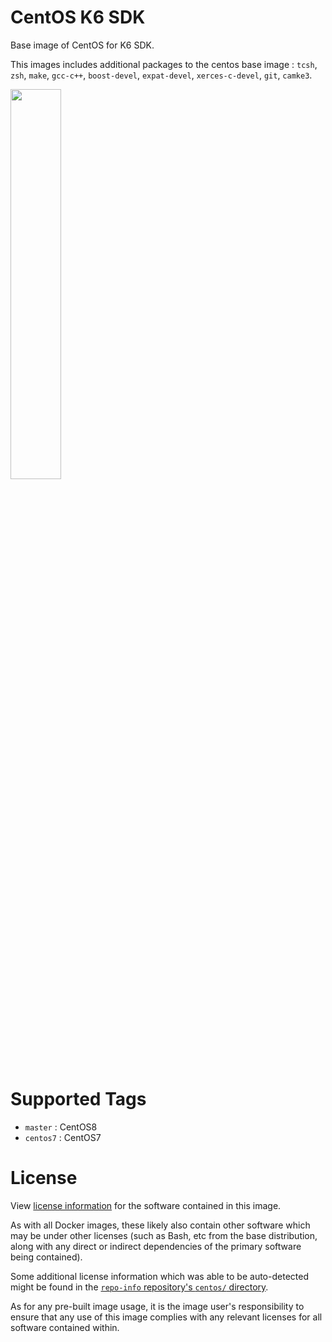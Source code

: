 # CentOS K6 SDK

Base image of CentOS for K6 SDK.

This images includes additional packages to the centos base image :
`tcsh`, `zsh`, `make`, `gcc-c++`,
`boost-devel`, `expat-devel`, `xerces-c-devel`, `git`, `camke3`.

<img src="https://wiki.centos.org/ArtWork/Brand/Logo?action=AttachFile&do=get&target=centos-logo-light.svg" width=40%>


# Supported Tags

* `master` : CentOS8
* `centos7` : CentOS7

# License

View [license information](https://www.centos.org/legal/)
for the software contained in this image.

As with all Docker images, these likely also contain other software
which may be under other licenses (such as Bash, etc from the base
distribution, along with any direct or indirect dependencies of
the primary software being contained).

Some additional license information which was able to be auto-detected
might be found in the
[`repo-info` repository's `centos/` directory](https://github.com/docker-library/repo-info/tree/master/repos/centos).

As for any pre-built image usage, it is the image user's responsibility
to ensure that any use of this image complies with any relevant licenses
for all software contained within.
